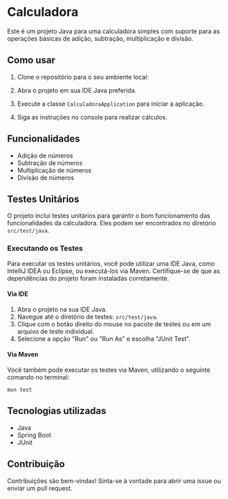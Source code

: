 
# Calculadora

Este é um projeto Java para uma calculadora simples com suporte para as operações básicas de adição, subtração, multiplicação e divisão.

## Como usar

1. Clone o repositório para o seu ambiente local:

2. Abra o projeto em sua IDE Java preferida.

3. Execute a classe `CalculadoraApplication` para iniciar a aplicação.

4. Siga as instruções no console para realizar cálculos.

## Funcionalidades

- Adição de números
- Subtração de números
- Multiplicação de números
- Divisão de números

## Testes Unitários

O projeto inclui testes unitários para garantir o bom funcionamento das funcionalidades da calculadora. Eles podem ser encontrados no diretório `src/test/java`.

### Executando os Testes

Para executar os testes unitários, você pode utilizar uma IDE Java, como IntelliJ IDEA ou Eclipse, ou executá-los via Maven. Certifique-se de que as dependências do projeto foram instaladas corretamente.

#### Via IDE

1. Abra o projeto na sua IDE Java.
2. Navegue até o diretório de testes: `src/test/java`.
3. Clique com o botão direito do mouse no pacote de testes ou em um arquivo de teste individual.
4. Selecione a opção "Run" ou "Run As" e escolha "JUnit Test".

#### Via Maven

Você também pode executar os testes via Maven, utilizando o seguinte comando no terminal:

```
mvn test
```

## Tecnologias utilizadas

- Java
- Spring Boot
- JUnit


## Contribuição

Contribuições são bem-vindas! Sinta-se à vontade para abrir uma issue ou enviar um pull request.

